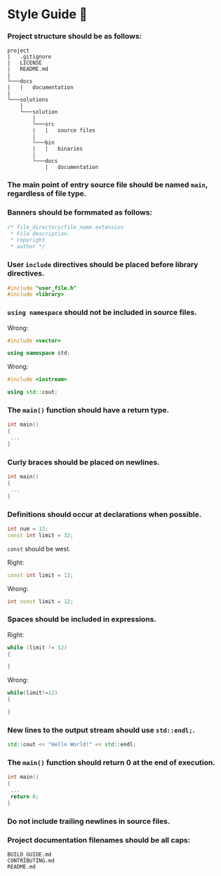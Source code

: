 # Style Guide 🧶

### Project structure should be as follows:

```
project
|   .gitignore
|   LICENSE
|   README.md
|
└───docs
|   |   documentation
|
└───solutions
    |
    └───solution
        |
        └───src
        |   |   source files
        |
        └───bin
        |   |   binaries
        |
        └───docs
            |   documentation
```

### The main point of entry source file should be named ```main```, regardless of file type.

### Banners should be formmated as follows:

```c++
/* file_directory/file_name.extension
 * File description.
 * copyright
 * author */
```

### User ```include``` directives should be placed before library directives.

```c++
#include "user_file.h"
#include <library>
```

### ``using namespace`` should not be included in source files.

Wrong:

```c++
#include <vector>

using namespace std;
```

Wrong:

```c++
#include <iostream>

using std::cout;
```

### The ``main()`` function should have a return type.

```c++
int main()
{
 ...
}
```

### Curly braces should be placed on newlines.

```c++
int main()
{
 ...
}
```

### Definitions should occur at declarations when possible.

```c++
int num = 12;
const int limit = 32;
```

``const`` should be west.

Right:

```c++
const int limit = 12;
```

Wrong:

```c++
int const limit = 12;
```

### Spaces should be included in expressions.

Right:

```c++
while (limit != 12)
{

}
```

Wrong:

```c++
while(limit!=12)
{

}
```

### New lines to the output stream should use ``std::endl;``.

```c++
std::cout << "Hello World!" << std::endl;
```

### The ``main()`` function should return 0 at the end of execution.

```c++
int main()
{
 ...
 return 0;
}
```

### Do not include trailing newlines in source files.

### Project documentation filenames should be all caps:

```
BUILD_GUIDE.md
CONTRIBUTING.md
README.md
```